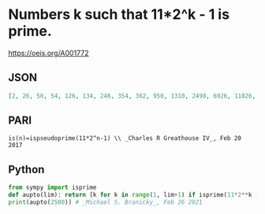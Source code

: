 # Numbers k such that 11\*2^k \- 1 is prime\.
https://oeis.org/A001772
## JSON
```JSON
[2, 26, 50, 54, 126, 134, 246, 354, 362, 950, 1310, 2498, 6926, 11826, 31734, 67850, 74726, 96150, 374114, 696438, 743322, 1044086, 1104606, 1261478]
```
## PARI
```PARI
is(n)=ispseudoprime(11*2^n-1) \\ _Charles R Greathouse IV_, Feb 20 2017
```
## Python
```Python
from sympy import isprime
def aupto(lim): return [k for k in range(1, lim+1) if isprime(11*2**k - 1)]
print(aupto(2500)) # _Michael S. Branicky_, Feb 26 2021
```
